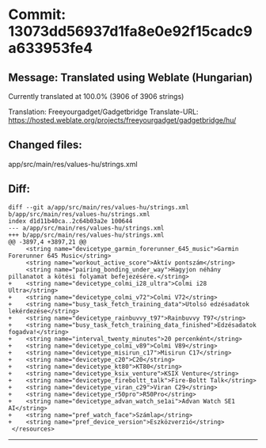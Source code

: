 # Commit: 13073dd56937d1fa8e0e92f15cadc9a633953fe4
## Message: Translated using Weblate (Hungarian)

Currently translated at 100.0% (3906 of 3906 strings)

Translation: Freeyourgadget/Gadgetbridge
Translate-URL: https://hosted.weblate.org/projects/freeyourgadget/gadgetbridge/hu/
## Changed files:
app/src/main/res/values-hu/strings.xml

## Diff:
```
diff --git a/app/src/main/res/values-hu/strings.xml b/app/src/main/res/values-hu/strings.xml
index d1d11b40ca..2c64b03a2e 100644
--- a/app/src/main/res/values-hu/strings.xml
+++ b/app/src/main/res/values-hu/strings.xml
@@ -3897,4 +3897,21 @@
     <string name="devicetype_garmin_forerunner_645_music">Garmin Forerunner 645 Music</string>
     <string name="workout_active_score">Aktív pontszám</string>
     <string name="pairing_bonding_under_way">Hagyjon néhány pillanatot a kötési folyamat befejezésére.</string>
+    <string name="devicetype_colmi_i28_ultra">Colmi i28 Ultra</string>
+    <string name="devicetype_colmi_v72">Colmi V72</string>
+    <string name="busy_task_fetch_training_data">Utolsó edzésadatok lekérdezése</string>
+    <string name="devicetype_rainbuvvy_t97">Rainbuvvy T97</string>
+    <string name="busy_task_fetch_training_data_finished">Edzésadatok fogadva!</string>
+    <string name="interval_twenty_minutes">20 percenként</string>
+    <string name="devicetype_colmi_v89">Colmi V89</string>
+    <string name="devicetype_misirun_c17">Misirun C17</string>
+    <string name="devicetype_c20">C20</string>
+    <string name="devicetype_kt80">KT80</string>
+    <string name="devicetype_ksix_venture">KSIX Venture</string>
+    <string name="devicetype_fireboltt_talk">Fire-Boltt Talk</string>
+    <string name="devicetype_viran_c29">Viran C29</string>
+    <string name="devicetype_r50pro">R50Pro</string>
+    <string name="devicetype_advan_watch_se1ai">Advan Watch SE1 AI</string>
+    <string name="pref_watch_face">Számlap</string>
+    <string name="pref_device_version">Eszközverzió</string>
 </resources>
```
-----------------------------------
